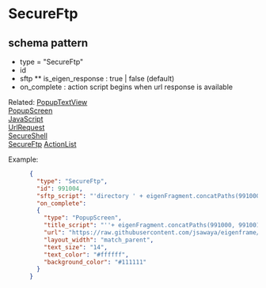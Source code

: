 # SecureFtp
## schema pattern


* type = "SecureFtp"
* id
* sftp
** is_eigen_response : true | false (default)
* on_complete : action script begins when url response is available 

Related:
[PopupTextView](PopupTextView.md)  
[PopupScreen](PopupScreen.md)  
[JavaScript](JavaScript.md)  
[UrlRequest](UrlRequest.md)  
[SecureShell](SecureShell.md)  
[SecureFtp](SecureFtp.md) 
[ActionList](ActionList.md)  


Example:
```json
      {
        "type": "SecureFtp",
        "id": 991004,
        "sftp_script": "'directory ' + eigenFragment.concatPaths(991000, 991001, 991002)",
        "on_complete":
        {
          "type": "PopupScreen",
          "title_script": "''+ eigenFragment.concatPaths(991000, 991001, 991002)",
          "url": "https://raw.githubusercontent.com/jsawaya/eigenframe/master/web/frames/ssh-git-admin-listview.json",
          "layout_width": "match_parent",
          "text_size": "14",
          "text_color": "#ffffff",
          "background_color": "#111111"
        }
      }
```

